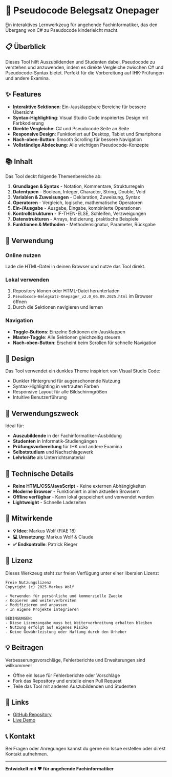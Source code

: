 # 🎯 Pseudocode Belegsatz Onepager

Ein interaktives Lernwerkzeug für angehende Fachinformatiker, das den Übergang von C# zu Pseudocode kinderleicht macht.

## 📋 Überblick

Dieses Tool hilft Auszubildenden und Studenten dabei, Pseudocode zu verstehen und anzuwenden, indem es direkte Vergleiche zwischen C# und Pseudocode-Syntax bietet. Perfekt für die Vorbereitung auf IHK-Prüfungen und andere Examina.

## ✨ Features

- **Interaktive Sektionen**: Ein-/ausklappbare Bereiche für bessere Übersicht
- **Syntax-Highlighting**: Visual Studio Code inspiriertes Design mit Farbkodierung
- **Direkte Vergleiche**: C# und Pseudocode Seite an Seite
- **Responsive Design**: Funktioniert auf Desktop, Tablet und Smartphone
- **Nach-oben-Button**: Smooth Scrolling für bessere Navigation
- **Vollständige Abdeckung**: Alle wichtigen Pseudocode-Konzepte

## 📚 Inhalt

Das Tool deckt folgende Themenbereiche ab:

1. **Grundlagen & Syntax** - Notation, Kommentare, Strukturregeln
2. **Datentypen** - Boolean, Integer, Character, String, Double, Void
3. **Variablen & Zuweisungen** - Deklaration, Zuweisung, Syntax
4. **Operatoren** - Vergleich, logische, mathematische Operatoren
5. **Ein-/Ausgabe** - Ausgabe, Eingabe, kombinierte Operationen
6. **Kontrollstrukturen** - IF-THEN-ELSE, Schleifen, Verzweigungen
7. **Datenstrukturen** - Arrays, Indizierung, praktische Beispiele
8. **Funktionen & Methoden** - Methodensignatur, Parameter, Rückgabe

## 🚀 Verwendung

### Online nutzen
Lade die HTML-Datei in deinen Browser und nutze das Tool direkt.

### Lokal verwenden
1. Repository klonen oder HTML-Datei herunterladen
2. `Pseudocode-Belegsatz-Onepager_v2.0_06.09.2025.html` im Browser öffnen
3. Durch die Sektionen navigieren und lernen

### Navigation
- **Toggle-Buttons**: Einzelne Sektionen ein-/ausklappen
- **Master-Toggle**: Alle Sektionen gleichzeitig steuern
- **Nach-oben-Button**: Erscheint beim Scrollen für schnelle Navigation

## 🎨 Design

Das Tool verwendet ein dunkles Theme inspiriert von Visual Studio Code:
- Dunkler Hintergrund für augenschonende Nutzung
- Syntax-Highlighting in vertrauten Farben
- Responsive Layout für alle Bildschirmgrößen
- Intuitive Benutzerführung

## 📝 Verwendungszweck

Ideal für:
- **Auszubildende** in der Fachinformatiker-Ausbildung
- **Studenten** in Informatik-Studiengängen
- **Prüfungsvorbereitung** für IHK und andere Examina
- **Selbststudium** und Nachschlagewerk
- **Lehrkräfte** als Unterrichtsmaterial

## 🔧 Technische Details

- **Reine HTML/CSS/JavaScript** - Keine externen Abhängigkeiten
- **Moderne Browser** - Funktioniert in allen aktuellen Browsern
- **Offline verfügbar** - Kann lokal gespeichert und verwendet werden
- **Lightweight** - Schnelle Ladezeiten

## 👥 Mitwirkende

- **💡 Idee**: Markus Wolf (FIAE 18)
- **💻 Umsetzung**: Markus Wolf & Claude
- **✅ Endkontrolle**: Patrick Rieger

## 📄 Lizenz

Dieses Werkzeug steht zur freien Verfügung unter einer liberalen Lizenz:

```
Freie Nutzungslizenz
Copyright (c) 2025 Markus Wolf

✓ Verwenden für persönliche und kommerzielle Zwecke
✓ Kopieren und weiterverbreiten
✓ Modifizieren und anpassen
✓ In eigene Projekte integrieren

BEDINGUNGEN:
- Diese Lizenzangabe muss bei Weiterverbreitung erhalten bleiben
- Nutzung erfolgt auf eigenes Risiko
- Keine Gewährleistung oder Haftung durch den Urheber
```

## 💡 Beitragen

Verbesserungsvorschläge, Fehlerberichte und Erweiterungen sind willkommen! 

- Öffne ein Issue für Fehlerberichte oder Vorschläge
- Fork das Repository und erstelle einen Pull Request
- Teile das Tool mit anderen Auszubildenden und Studenten

## 🔗 Links

- [GitHub Repository](https://github.com/username/pseudocode-onepager)
- [Live Demo](https://username.github.io/pseudocode-onepager/)

## 📞 Kontakt

Bei Fragen oder Anregungen kannst du gerne ein Issue erstellen oder direkt Kontakt aufnehmen.

---

**Entwickelt mit ❤️ für angehende Fachinformatiker**